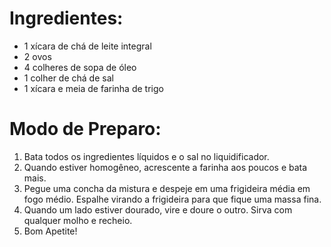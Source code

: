 # Ingredientes:



- 1 xícara de chá de leite integral
- 2 ovos
- 4 colheres de sopa de óleo
- 1 colher de chá de sal
- 1 xícara e meia de farinha de trigo

# Modo de Preparo:

1. Bata todos os ingredientes líquidos e o sal no liquidificador.
2. Quando estiver homogêneo, acrescente a farinha aos poucos e bata mais.
3. Pegue uma concha da mistura e despeje em uma frigideira média em fogo médio. Espalhe virando a frigideira para que fique uma massa fina.
4. Quando um lado estiver dourado, vire e doure o outro. Sirva com qualquer molho e recheio.
5. Bom Apetite!